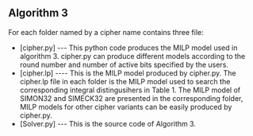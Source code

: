 
## Algorithm 3 
For each folder named by a cipher name contains three file:
* [cipher.py] --- This python code produces the MILP model used in algorithm 3. cipher.py can produce different models according to the round number and number of active bits specified by the users.
* [cipher.lp] ---- This is the MILP model produced by cipher.py. The cipher.lp file in each folder is the MILP model used to search the corresponding integral distingusihers in Table 1. The MILP model of SIMON32 and SIMECK32 are presented in the corresponding folder, MILP models for other cipher variants can be easily produced by cipher.py.
* [Solver.py] --- This is the source code of Algorithm 3.
